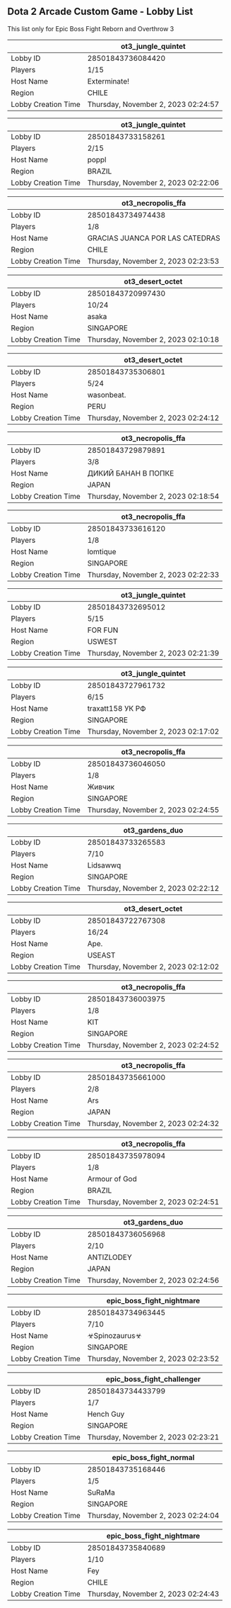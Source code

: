 ## Dota 2 Arcade Custom Game - Lobby List

This list only for Epic Boss Fight Reborn and Overthrow 3

|  | ot3_jungle_quintet |
| ------ | ------ |
| Lobby ID | 28501843736084420 |
| Players | 1/15 |
| Host Name | Exterminate! |
| Region | CHILE |
| Lobby Creation Time | Thursday, November 2, 2023 02:24:57 |


|  | ot3_jungle_quintet |
| ------ | ------ |
| Lobby ID | 28501843733158261 |
| Players | 2/15 |
| Host Name | poppl |
| Region | BRAZIL |
| Lobby Creation Time | Thursday, November 2, 2023 02:22:06 |


|  | ot3_necropolis_ffa |
| ------ | ------ |
| Lobby ID | 28501843734974438 |
| Players | 1/8 |
| Host Name | GRACIAS JUANCA POR LAS CATEDRAS |
| Region | CHILE |
| Lobby Creation Time | Thursday, November 2, 2023 02:23:53 |


|  | ot3_desert_octet |
| ------ | ------ |
| Lobby ID | 28501843720997430 |
| Players | 10/24 |
| Host Name | asaka |
| Region | SINGAPORE |
| Lobby Creation Time | Thursday, November 2, 2023 02:10:18 |


|  | ot3_desert_octet |
| ------ | ------ |
| Lobby ID | 28501843735306801 |
| Players | 5/24 |
| Host Name | wasonbeat. |
| Region | PERU |
| Lobby Creation Time | Thursday, November 2, 2023 02:24:12 |


|  | ot3_necropolis_ffa |
| ------ | ------ |
| Lobby ID | 28501843729879891 |
| Players | 3/8 |
| Host Name | ДИКИЙ БАНАН В ПОПКЕ |
| Region | JAPAN |
| Lobby Creation Time | Thursday, November 2, 2023 02:18:54 |


|  | ot3_necropolis_ffa |
| ------ | ------ |
| Lobby ID | 28501843733616120 |
| Players | 1/8 |
| Host Name | lomtique |
| Region | SINGAPORE |
| Lobby Creation Time | Thursday, November 2, 2023 02:22:33 |


|  | ot3_jungle_quintet |
| ------ | ------ |
| Lobby ID | 28501843732695012 |
| Players | 5/15 |
| Host Name | FOR FUN |
| Region | USWEST |
| Lobby Creation Time | Thursday, November 2, 2023 02:21:39 |


|  | ot3_jungle_quintet |
| ------ | ------ |
| Lobby ID | 28501843727961732 |
| Players | 6/15 |
| Host Name | traxatt158 УК РФ |
| Region | SINGAPORE |
| Lobby Creation Time | Thursday, November 2, 2023 02:17:02 |


|  | ot3_necropolis_ffa |
| ------ | ------ |
| Lobby ID | 28501843736046050 |
| Players | 1/8 |
| Host Name | Живчик |
| Region | SINGAPORE |
| Lobby Creation Time | Thursday, November 2, 2023 02:24:55 |


|  | ot3_gardens_duo |
| ------ | ------ |
| Lobby ID | 28501843733265583 |
| Players | 7/10 |
| Host Name | Lidsawwq |
| Region | SINGAPORE |
| Lobby Creation Time | Thursday, November 2, 2023 02:22:12 |


|  | ot3_desert_octet |
| ------ | ------ |
| Lobby ID | 28501843722767308 |
| Players | 16/24 |
| Host Name | Ape. |
| Region | USEAST |
| Lobby Creation Time | Thursday, November 2, 2023 02:12:02 |


|  | ot3_necropolis_ffa |
| ------ | ------ |
| Lobby ID | 28501843736003975 |
| Players | 1/8 |
| Host Name | KIT |
| Region | SINGAPORE |
| Lobby Creation Time | Thursday, November 2, 2023 02:24:52 |


|  | ot3_necropolis_ffa |
| ------ | ------ |
| Lobby ID | 28501843735661000 |
| Players | 2/8 |
| Host Name | Ars |
| Region | JAPAN |
| Lobby Creation Time | Thursday, November 2, 2023 02:24:32 |


|  | ot3_necropolis_ffa |
| ------ | ------ |
| Lobby ID | 28501843735978094 |
| Players | 1/8 |
| Host Name | Armour of God |
| Region | BRAZIL |
| Lobby Creation Time | Thursday, November 2, 2023 02:24:51 |


|  | ot3_gardens_duo |
| ------ | ------ |
| Lobby ID | 28501843736056968 |
| Players | 2/10 |
| Host Name | ANTIZLODEY |
| Region | JAPAN |
| Lobby Creation Time | Thursday, November 2, 2023 02:24:56 |


|  | epic_boss_fight_nightmare |
| ------ | ------ |
| Lobby ID | 28501843734963445 |
| Players | 7/10 |
| Host Name | ☣Spinozaurus☣ |
| Region | SINGAPORE |
| Lobby Creation Time | Thursday, November 2, 2023 02:23:52 |


|  | epic_boss_fight_challenger |
| ------ | ------ |
| Lobby ID | 28501843734433799 |
| Players | 1/7 |
| Host Name | Hench Guy |
| Region | SINGAPORE |
| Lobby Creation Time | Thursday, November 2, 2023 02:23:21 |


|  | epic_boss_fight_normal |
| ------ | ------ |
| Lobby ID | 28501843735168446 |
| Players | 1/5 |
| Host Name | SuRaMa |
| Region | SINGAPORE |
| Lobby Creation Time | Thursday, November 2, 2023 02:24:04 |


|  | epic_boss_fight_nightmare |
| ------ | ------ |
| Lobby ID | 28501843735840689 |
| Players | 1/10 |
| Host Name | Fey |
| Region | CHILE |
| Lobby Creation Time | Thursday, November 2, 2023 02:24:43 |


